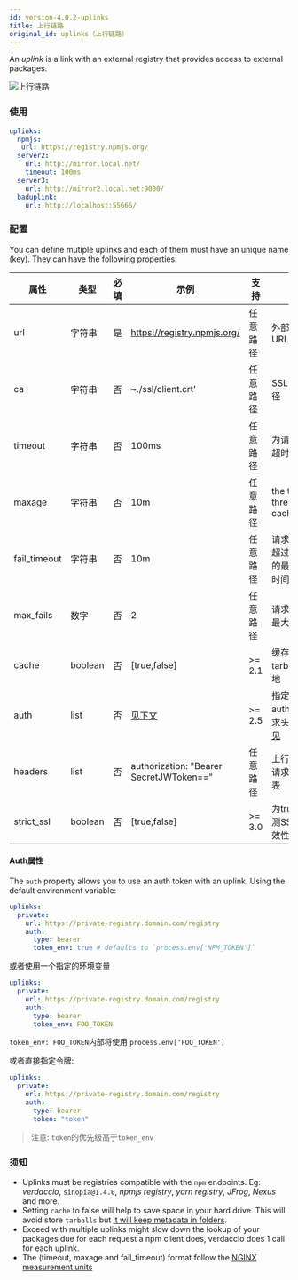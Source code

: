 ```yaml
---
id: version-4.0.2-uplinks
title: 上行链路
original_id: uplinks（上行链路）
---
```


An *uplink* is a link with an external registry that provides access to external packages.

![上行链路](https://user-images.githubusercontent.com/558752/52976233-fb0e3980-33c8-11e9-8eea-5415e6018144.png)

### 使用

```yaml
uplinks:
  npmjs:
   url: https://registry.npmjs.org/
  server2:
    url: http://mirror.local.net/
    timeout: 100ms
  server3:
    url: http://mirror2.local.net:9000/
  baduplink:
    url: http://localhost:55666/
```

### 配置

You can define mutiple uplinks and each of them must have an unique name (key). They can have the following properties:

| 属性           | 类型      | 必填 | 示例                                      | 支持     | 描述                                                                                                          | 默认值   |
| ------------ | ------- | -- | --------------------------------------- | ------ | ----------------------------------------------------------------------------------------------------------- | ----- |
| url          | 字符串     | 是  | https://registry.npmjs.org/             | 任意路径   | 外部注册服务器URL                                                                                                  | npmjs |
| ca           | 字符串     | 否  | ~./ssl/client.crt'                      | 任意路径   | SSL证书文件路径                                                                                                   | 无默认值  |
| timeout      | 字符串     | 否  | 100ms                                   | 任意路径   | 为请求设置新的超时时间                                                                                                 | 30s   |
| maxage       | 字符串     | 否  | 10m                                     | 任意路径   | the time threshold to the cache is valid                                                                    | 2m    |
| fail_timeout | 字符串     | 否  | 10m                                     | 任意路径   | 请求在连续失败超过指定次数后的最长等待重试时间                                                                                     | 5m    |
| max_fails    | 数字      | 否  | 2                                       | 任意路径   | 请求连续失败的最大次数限制                                                                                               | 2     |
| cache        | boolean | 否  | [true,false]                            | >= 2.1 | 缓存下载的远程tarball文件到本地                                                                                         | true  |
| auth         | list    | 否  | [见下文](uplinks.md#auth-property)         | >= 2.5 | 指定“授权authorization”请求头的内容 [详情见](http://blog.npmjs.org/post/118393368555/deploying-with-npm-private-modules) | 禁用    |
| headers      | list    | 否  | authorization: "Bearer SecretJWToken==" | 任意路径   | 上行链路请求的请求头header列表                                                                                          | 禁用    |
| strict_ssl   | boolean | 否  | [true,false]                            | >= 3.0 | 为true时，会检测SSL证书的有效性                                                                                         | true  |

#### Auth属性

The `auth` property allows you to use an auth token with an uplink. Using the default environment variable:

```yaml
uplinks:
  private:
    url: https://private-registry.domain.com/registry
    auth:
      type: bearer
      token_env: true # defaults to `process.env['NPM_TOKEN']`
```

或者使用一个指定的环境变量

```yaml
uplinks:
  private:
    url: https://private-registry.domain.com/registry
    auth:
      type: bearer
      token_env: FOO_TOKEN
```

`token_env: FOO_TOKEN`内部将使用 `process.env['FOO_TOKEN']`

或者直接指定令牌:

```yaml
uplinks:
  private:
    url: https://private-registry.domain.com/registry
    auth:
      type: bearer
      token: "token"
```

> 注意: `token`的优先级高于`token_env`

### 须知

* Uplinks must be registries compatible with the `npm` endpoints. Eg: *verdaccio*, `sinopia@1.4.0`, *npmjs registry*, *yarn registry*, *JFrog*, *Nexus* and more.
* Setting `cache` to false will help to save space in your hard drive. This will avoid store `tarballs` but [it will keep metadata in folders](https://github.com/verdaccio/verdaccio/issues/391).
* Exceed with multiple uplinks might slow down the lookup of your packages due for each request a npm client does, verdaccio does 1 call for each uplink.
* The (timeout, maxage and fail_timeout) format follow the [NGINX measurement units](http://nginx.org/en/docs/syntax.html)
